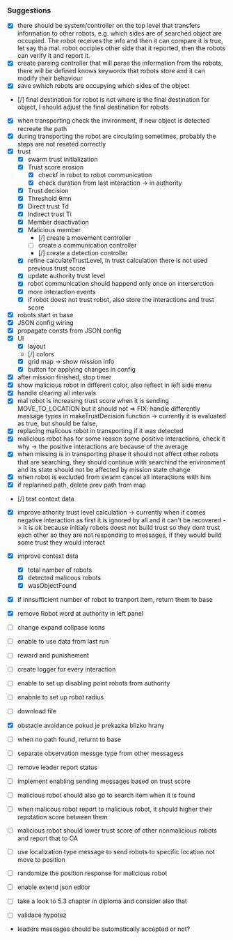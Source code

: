 ### Suggestions

- [x] there should be system/controller on the top level that transfers information to other robots, e.g. which sides are of searched object are occupied. The robot receives the info and then it can compare it is true, let say tha mal. robot occipies other side that it reported, then the robots can verify it and report it.
- [x] create parsing controller that will parse the information from the robots, there will be defined knows keywords that robots store and it can modify their behaviour
- [x] save swhich robots are occupying which sides of the object
- [/] final destination for robot is not where is the final destination for object, I should adjust the final destination for robots
- [x] when transporting check the invironment, if new object is detected recreate the path
- [x] during transporting the robot are circulating sometimes, probably the steps are not reseted correctly
- [x] trust
  - [x] swarm trust initialization
  - [x] Trust score erosion
    - [x] checkf in robot to robot communication
    - [x] check duration from last interaction -> in authority
  - [x] Trust decision
  - [x] Threshold θmn
  - [x] Direct trust Td
  - [x] Indirect trust Ti
  - [x] Member deactivation
  - [x] Malicious member
    - [/] create a movement controller
    - [ ] create a communication controller
    - [/] create a detection controller
  - [x] refine calculateTrustLevel, in trust calculation there is not used previous trust score
  - [x] update authority trust level
  - [x] robot communication should happend only once on interserction
  - [x] more interaction events
  - [x] if robot doest not trust robot, also store the interactions and trust score
- [x] robots start in base
- [x] JSON config wiring
- [x] propagate consts from JSON config
- [x] UI
  - [x] layout
  - [/] colors
  - [x] grid map -> show mission info
  - [x] button for applying changes in config
- [x] after mission finished, stop timer
- [x] show malicious robot in different color, also reflect in left side menu
- [x] handle clearing all intervals
- [x] mal robot is increasing trust score when it is sending MOVE_TO_LOCATION but it should not => FIX: handle differently message types in makeTrustDecision function -> currently it is evaluated as true, but should be false,
- [x] replacing malicous robot in transporting if it was detected
- [x] malicious robot has for some reason some positive interactions, check it why -> the positive interactions are because of the average
- [x] when missing is in transporting phase it should not affect other robots that are searching, they should continue with searchind the environment and its state should not be affected by mission state change
- [x] when robot is excluded from swarm cancel all interactions with him
- [x] if replanned path, delete prev path from map
- [/] test context data
- [x] improve athority trust level calculation -> currently when it comes negative interaction as first it is ignored by all and it can't be recovered -> it is ok because initialy robots doest not build trust so they dont trust each other so they are not responding to messages, if they would build some trust they would interact
- [x] improve context data
  - [x] total namber of robots
  - [x] detected malicous robots
  - [x] wasObjectFound
- [x] if innsufficient number of robot to tranport item, return them to base
- [x] remove Robot word at authority in left panel
- [ ] change expand collpase icons
- [ ] enable to use data from last run
- [ ] reward and punishement
- [ ] create logger for every interaction
- [ ] enable to set up disabling point robots from authority
- [ ] enabnle to set up robot radius
- [ ] download file
- [x] obstacle avoidance pokud je prekazka blizko hrany
- [ ] when no path found, returnt to base
- [ ] separate observation messge type from other messagess
- [ ] remove leader report status
- [ ] implement enabling sending messages based on trust score
- [ ] malicious robot should also go to search item when it is found
- [ ] when malicous robot report to malicious robot, it should higher their reputation score between them
- [ ] malicious robot should lower trust score of other nonmalicious robots and report that to CA
- [ ] use localization type message to send robots to specific location not move to position
- [ ] randomize the position response for malicious robot
- [ ] enable extend json editor
- [ ] take a look to 5.3 chapter in diploma and consider also that

- [ ] validace hypotez

- leaders messages should be automatically accepted or not?
